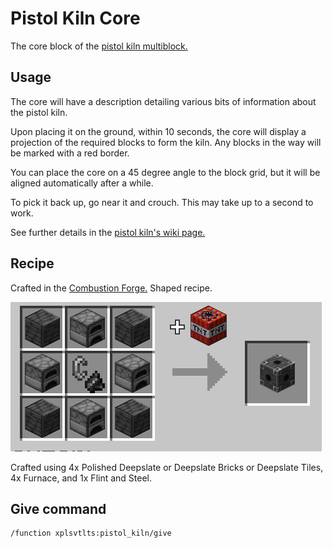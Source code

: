 # Pistol Kiln Core

The core block of the [pistol kiln multiblock.](pistol_kiln "Pistol Kiln wiki page")

## Usage

The core will have a description detailing various bits of information about the pistol kiln.

Upon placing it on the ground, within 10 seconds, the core will display a projection of the required blocks to form the kiln. Any blocks in the way will be marked with a red border.

You can place the core on a 45 degree angle to the block grid, but it will be aligned automatically after a while.

To pick it back up, go near it and crouch. This may take up to a second to work.

See further details in the [pistol kiln's wiki page.](pistol_kiln "Pistol Kiln wiki page")

## Recipe

Crafted in the [Combustion Forge.](combustion_forge "The Combustion Forge wiki page") Shaped recipe.

![pistol kiln core recipe](pistol_kiln_core_recipe.png)

Crafted using 4x Polished Deepslate or Deepslate Bricks or Deepslate Tiles, 4x Furnace, and 1x Flint and Steel.

## Give command

```mcfunction
/function xplsvtlts:pistol_kiln/give
```

